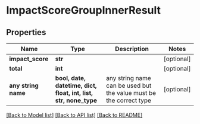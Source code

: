 # ImpactScoreGroupInnerResult


## Properties
Name | Type | Description | Notes
------------ | ------------- | ------------- | -------------
**impact_score** | **str** |  | [optional] 
**total** | **int** |  | [optional] 
**any string name** | **bool, date, datetime, dict, float, int, list, str, none_type** | any string name can be used but the value must be the correct type | [optional]

[[Back to Model list]](../README.md#documentation-for-models) [[Back to API list]](../README.md#documentation-for-api-endpoints) [[Back to README]](../README.md)


